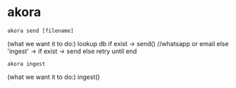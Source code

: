 # akora

```
akora send [filename]
```
(what we want it to do:)
lookup db
    if exist -> send() //whatsapp or email
    else 'ingest' -> 
        if exist -> send
        else retry until end

```
akora ingest
```

(what we want it to do:)
ingest()